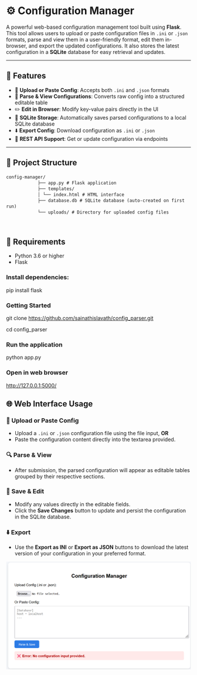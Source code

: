 # ⚙️ Configuration Manager

A powerful web-based configuration management tool built using **Flask**. This tool allows users to upload or paste configuration files in `.ini` or `.json` formats, parse and view them in a user-friendly format, edit them in-browser, and export the updated configurations. It also stores the latest configuration in a **SQLite** database for easy retrieval and updates.

---

## 🌟 Features

- 📁 **Upload or Paste Config**: Accepts both `.ini` and `.json` formats
- 🧾 **Parse & View Configurations**: Converts raw config into a structured editable table
- ✏️ **Edit in Browser**: Modify key-value pairs directly in the UI
- 💾 **SQLite Storage**: Automatically saves parsed configurations to a local SQLite database
- ⬇️ **Export Config**: Download configuration as `.ini` or `.json`
- 🔌 **REST API Support**: Get or update configuration via endpoints

---

## 📁 Project Structure
```
config-manager/ 
            ├── app.py # Flask application 
            ├── templates/ 
            │ └── index.html # HTML interface 
            ├── database.db # SQLite database (auto-created on first run) 
            └── uploads/ # Directory for uploaded config files



```
## 🧰 Requirements

- Python 3.6 or higher
- Flask

### Install dependencies:

pip install flask

### Getting Started

git clone https://github.com/sainathislavath/config_parser.git

cd config_parser

### Run the application

python app.py

### Open in web browser

http://127.0.0.1:5000/

## 🌐 Web Interface Usage

### 🔼 Upload or Paste Config

- Upload a `.ini` or `.json` configuration file using the file input, **OR**
- Paste the configuration content directly into the textarea provided.

### 🔍 Parse & View

- After submission, the parsed configuration will appear as editable tables grouped by their respective sections.

### 💾 Save & Edit

- Modify any values directly in the editable fields.
- Click the **Save Changes** button to update and persist the configuration in the SQLite database.

### ⬇️ Export

- Use the **Export as INI** or **Export as JSON** buttons to download the latest version of your configuration in your preferred format.

![alt Config Parser](image.png)
